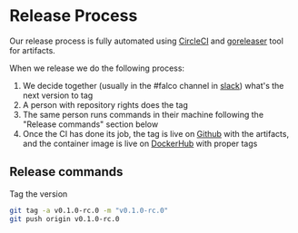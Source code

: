 # Release Process

Our release process is fully automated using [CircleCI](https://app.circleci.com/pipelines/github/falcosecurity/event-generator) and [goreleaser](https://github.com/goreleaser/goreleaser) tool for artifacts.

When we release we do the following process:

1. We decide together (usually in the #falco channel in [slack](https://kubernetes.slack.com/messages/falco)) what's the next version to tag
2. A person with repository rights does the tag
3. The same person runs commands in their machine following the "Release commands" section below
4. Once the CI has done its job, the tag is live on [Github](https://github.com/falcosecurity/event-generator/releases) with the artifacts, and the container image is live on [DockerHub](https://hub.docker.com/r/falcosecurity/event-generator/tags) with proper tags

## Release commands

Tag the version

```bash
git tag -a v0.1.0-rc.0 -m "v0.1.0-rc.0"
git push origin v0.1.0-rc.0
```
